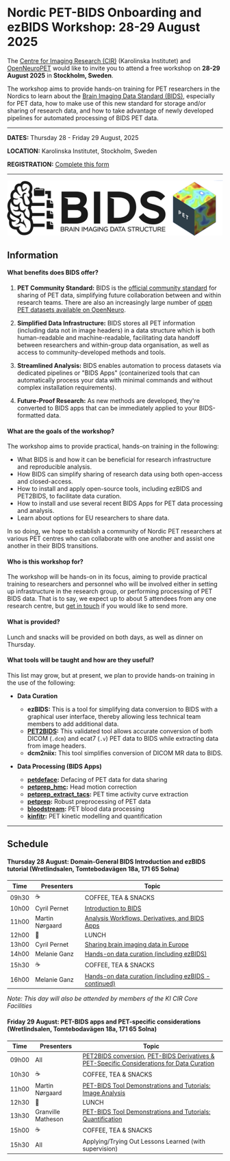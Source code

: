 # Nordic PET-BIDS Onboarding and ezBIDS Workshop: 28-29 August 2025

The [Centre for Imaging Research (CIR)](https://imagingresearch.se/) (Karolinska Institutet) and [OpenNeuroPET](https://openneuropet.github.io/index.html)  would like to invite you to attend a free workshop on **28-29 August 2025** in **Stockholm, Sweden**.  

The workshop aims to provide hands-on training for PET researchers in the Nordics to learn about the [Brain Imaging Data Standard (BIDS)](https://bids.neuroimaging.io/index.html), especially for PET data, how to make use of this new standard for storage and/or sharing of research data, and how to take advantage of newly developed pipelines for automated processing of BIDS PET data.

----------------------------------------------------------------------------------------------------
   **DATES:** Thursday 28 - Friday 29 August, 2025

   **LOCATION:** Karolinska Institutet, Stockholm, Sweden

   **REGISTRATION:** [Complete this form ](https://forms.gle/xZjbhELEEJLtoXHw8)

----------------------------------------------------------------------------------------------------

![ ](BIDS_PET.png)


## Information

#### What benefits does BIDS offer?

1. **PET Community Standard:** BIDS is the [official community standard](https://journals.sagepub.com/doi/10.1177/0271678X20905433) for sharing of PET data, simplifying future collaboration between and within research teams.  There are also an increasingly large number of [open PET datasets available on OpenNeuro](https://openneuro.org/search/modality/pet?query=%7B%22modality_selected%22%3A%22PET%22%7D).

2. **Simplified Data Infrastructure:** BIDS stores all PET information (including data not in image headers) in a data structure which is both human-readable and machine-readable, facilitating data handoff between researchers and within-group data organisation, as well as access to community-developed methods and tools.

3. **Streamlined Analysis:** BIDS enables automation to process datasets via dedicated pipelines or  "BIDS Apps" (containerized tools that can automatically process your data with minimal commands and without complex installation requirements).

4. **Future-Proof Research:** As new methods are developed, they're converted to BIDS apps that can be immediately applied to your BIDS-formatted data.


#### What are the goals of the workshop?

The workshop aims to provide practical, hands-on training in the following:

* What BIDS is and how it can be beneficial for research infrastructure and reproducible analysis.
* How BIDS can simplify sharing of research data using both open-access and closed-access.
* How to install and apply open-source tools, including ezBIDS and PET2BIDS, to facilitate data curation.
* How to install and use several recent BIDS Apps for PET data processing and analysis.
* Learn about options for EU researchers to share data.

In so doing, we hope to establish a community of Nordic PET researchers at various PET centres who can collaborate with one another and assist one another in their BIDS transitions.

#### Who is this workshop for?

The workshop will be hands-on in its focus, aiming to provide practical training to researchers and personnel who will be involved either in setting up infrastructure in the research group, or performing processing of PET BIDS data. That is to say, we expect up to about 5 attendees from any one research centre, but [get in touch](mailto:granville.matheson@ki.se) if you would like to send more.


#### What is provided?

Lunch and snacks will be provided on both days, as well as dinner on Thursday.


#### What tools will be taught and how are they useful?

This list may grow, but at present, we plan to provide hands-on training in the use of the following:

* **Data Curation**
  * **ezBIDS:** This is a tool for simplifying data conversion to BIDS with a graphical user interface, thereby allowing less technical team members to add additional data.
  * **[PET2BIDS](https://github.com/openneuropet/PET2BIDS):** This validated tool allows accurate conversion of both DICOM (`.dcm`) and ecat7 (`.v`) PET data to BIDS while extracting data from image headers.
  * **dcm2niix:** This tool simplifies conversion of DICOM MR data to BIDS.

* **Data Processing (BIDS Apps)**
  * **[petdeface](https://github.com/openneuropet/petdeface):** Defacing of PET data for data sharing
  * **[petprep_hmc](https://github.com/mnoergaard/petprep_hmc):** Head motion correction
  * **[petprep_extract_tacs](https://github.com/mnoergaard/petprep_extract_tacs):** PET time activity curve extraction
  * **[petprep](https://github.com/nipreps/petprep):** Robust preprocessing of PET data
  * **[bloodstream](https://github.com/mathesong/bloodstream):** PET blood data processing
  * **[kinfitr](https://github.com/mathesong/kinfitr_app):** PET kinetic modelling and quantification


----------------------------------------------------------------------------------------------------


## Schedule

#### Thursday 28 August: Domain-General BIDS Introduction and ezBIDS tutorial (Wretlindsalen, Tomtebodavägen 18a, 171 65 Solna)


| Time   | Presenters         | Topic                                                           |
|--------|--------------------|-----------------------------------------------------------------|
| 09h30  | ☕                 | COFFEE, TEA & SNACKS                                            |
| 10h00  | Cyril Pernet       | [Introduction to BIDS](https://docs.google.com/presentation/d/1pIXA1I3y3MmbTSDKLYkwnTbK-tve9rHP/edit?usp=sharing&ouid=105032844288633808506&rtpof=true&sd=true)                                       |
| 11h00  | Martin Nørgaard    | [Analysis Workflows, Derivatives, and BIDS Apps](https://github.com/openneuropet/outreach/blob/main/PETBIDS-Onboarding2025/workflows_apps_derivatives_onboarding_stockholm_2025.pdf)                               |
| 12h00  | 🧆                 | LUNCH                                                           |
| 13h00  | Cyril Pernet       |  [Sharing brain imaging data in Europe](https://docs.google.com/presentation/d/1HzjojlnX5emINTNqyj_4jtgUuS6GVgJ3/edit?usp=sharing&ouid=105032844288633808506&rtpof=true&sd=true)                     |
| 14h00  | Melanie Ganz       | [Hands-on data curation (including ezBIDS)](https://github.com/openneuropet/outreach/blob/main/PETBIDS-Onboarding2025/BIDS_conversion_tutorial_Colab.ipynb)                       |
| 15h30  | ☕                 | COFFEE, TEA & SNACKS                                            |
| 16h00  | Melanie Ganz       | [Hands-on data curation (including ezBIDS - continued)](https://github.com/openneuropet/outreach/blob/main/PETBIDS-Onboarding2025/BIDS_conversion_tutorial_Colab.ipynb)            |

*Note: This day will also be attended by members of the KI CIR Core Facilities*  

#### Friday 29 August: PET-BIDS apps and PET-specific considerations (Wretlindsalen, Tomtebodavägen 18a, 171 65 Solna)


| Time   | Presenters         | Topic                                                           |
|--------|--------------------|-----------------------------------------------------------------|
| 09h00  | All                | [PET2BIDS conversion](https://github.com/openneuropet/outreach/blob/main/PETBIDS-Onboarding2025/PET2BIDS.pdf), [PET-BIDS Derivatives & PET-Specific Considerations for Data Curation](https://github.com/openneuropet/outreach/blob/main/PETBIDS-Onboarding2025/PET_BIDS_derivatives_NordicOnboarding2025.pdf) |
| 10h30  | ☕                 | COFFEE, TEA & SNACKS                                            |
| 11h00  | Martin Nørgaard    | [PET-BIDS Tool Demonstrations and Tutorials: Image Analysis](https://github.com/openneuropet/outreach/blob/main/PETBIDS-Onboarding2025/PET_BIDS_tools_and_demonstration.pdf)      |
| 12h30  | 🧆                 | LUNCH                                                           |
| 13h30  | Granville Matheson | [PET-BIDS Tool Demonstrations and Tutorials: Quantification](https://github.com/openneuropet/outreach/blob/main/PETBIDS-Onboarding2025/quantification_tools_onboarding_stockholm_2025.pdf)      |
| 15h00  | ☕                 | COFFEE, TEA & SNACKS                                            |
| 15h30  | All                | Applying/Trying Out Lessons Learned (with supervision)          |

